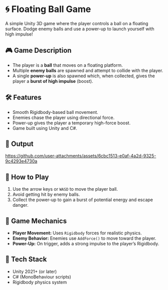 # 🌀 Floating Ball Game

A simple Unity 3D game where the player controls a ball on a floating surface. Dodge enemy balls and use a power-up to launch yourself with high impulse!

## 🎮 Game Description

- The player is a **ball** that moves on a floating platform.
- Multiple **enemy balls** are spawned and attempt to collide with the player.
- A single **power-up** is also spawned which, when collected, gives the player a **burst of high impulse** (boost).

## 🛠️ Features

- Smooth Rigidbody-based ball movement.
- Enemies chase the player using directional force.
- Power-up gives the player a temporary high-force boost.
- Game built using Unity and C#.

## 📸 Output

https://github.com/user-attachments/assets/6cbc1513-e0af-4a2d-9325-9c4293e4730a

## 🚀 How to Play

1. Use the arrow keys or `WASD` to move the player ball.
2. Avoid getting hit by enemy balls.
3. Collect the power-up to gain a burst of potential energy and escape danger.

## 🧠 Game Mechanics

- **Player Movement:** Uses `Rigidbody` forces for realistic physics.
- **Enemy Behavior:** Enemies use `AddForce()` to move toward the player.
- **Power-Up:** On trigger, adds a strong impulse to the player’s Rigidbody.

## 🧰 Tech Stack

- Unity 2021+ (or later)
- C# (MonoBehaviour scripts)
- Rigidbody physics system



